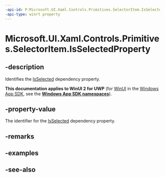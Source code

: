 ```yaml
---
-api-id: P:Microsoft.UI.Xaml.Controls.Primitives.SelectorItem.IsSelectedProperty
-api-type: winrt property
---
```


<!-- Property syntax
public Windows.UI.Xaml.DependencyProperty IsSelectedProperty { get; }
-->

# Microsoft.UI.Xaml.Controls.Primitives.SelectorItem.IsSelectedProperty

## -description
Identifies the [IsSelected](selectoritem_isselected.md) dependency property.

**This documentation applies to WinUI 2 for UWP** (for [WinUI](/windows/apps/winui/winui3/) in the [Windows App SDK](/windows/apps/windows-app-sdk/), see the **[Windows App SDK namespaces](/windows/windows-app-sdk/api/winrt/)**).

## -property-value
The identifier for the [IsSelected](selectoritem_isselected.md) dependency property.

## -remarks

## -examples

## -see-also
